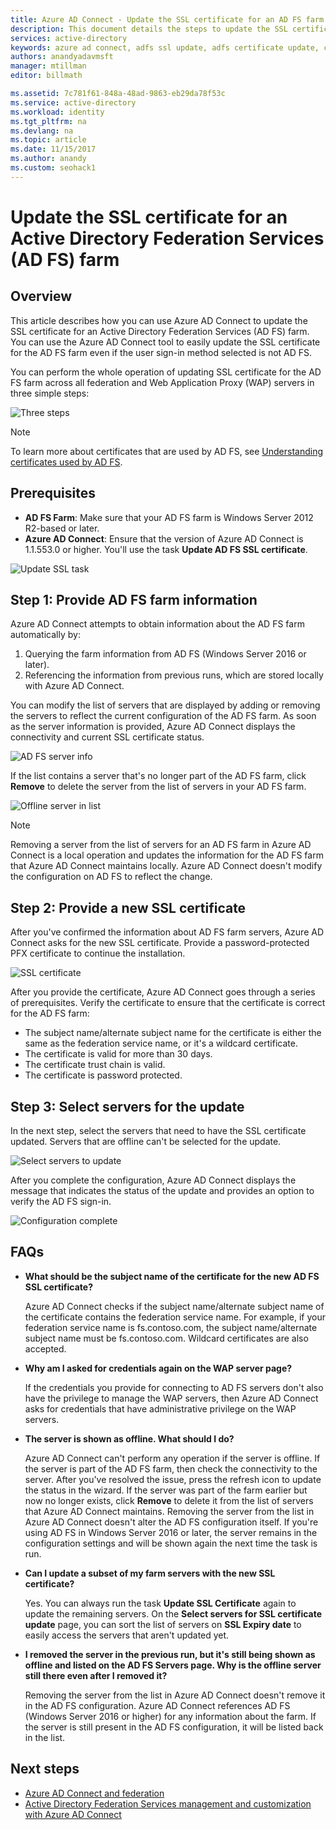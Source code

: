 ```yaml
---
title: Azure AD Connect - Update the SSL certificate for an AD FS farm | Microsoft Docs
description: This document details the steps to update the SSL certificate of an AD FS farm by using Azure AD Connect.
services: active-directory
keywords: azure ad connect, adfs ssl update, adfs certificate update, change adfs certificate, new adfs certificate, adfs certificate, update adfs ssl certificate, update ssl certificate adfs, configure adfs ssl certificate, adfs, ssl, certificate, adfs service communication certificate, update federation, configure federation, aad connect
authors: anandyadavmsft
manager: mtillman
editor: billmath

ms.assetid: 7c781f61-848a-48ad-9863-eb29da78f53c
ms.service: active-directory  
ms.workload: identity
ms.tgt_pltfrm: na
ms.devlang: na
ms.topic: article
ms.date: 11/15/2017
ms.author: anandy
ms.custom: seohack1
---    
```


# Update the SSL certificate for an Active Directory Federation Services (AD FS) farm

## Overview
This article describes how you can use Azure AD Connect to update the SSL certificate for an Active Directory Federation Services (AD FS) farm. You can use the Azure AD Connect tool to easily update the SSL certificate for the AD FS farm even if the user sign-in method selected is not AD FS.

You can perform the whole operation of updating SSL certificate for the AD FS farm across all federation and Web Application Proxy (WAP) servers in three simple steps:

![Three steps](./media/active-directory-aadconnectfed-ssl-update/threesteps.png)


>[!NOTE]
>To learn more about certificates that are used by AD FS, see [Understanding certificates used by AD FS](https://technet.microsoft.com/library/cc730660.aspx).

## Prerequisites

* **AD FS Farm**: Make sure that your AD FS farm is Windows Server 2012 R2-based or later.
* **Azure AD Connect**: Ensure that the version of Azure AD Connect is 1.1.553.0 or higher. You'll use the task **Update AD FS SSL certificate**.

![Update SSL task](./media/active-directory-aadconnectfed-ssl-update/updatessltask.png)

## Step 1: Provide AD FS farm information

Azure AD Connect attempts to obtain information about the AD FS farm automatically by:
1. Querying the farm information from AD FS (Windows Server 2016 or later).
2. Referencing the information from previous runs, which are stored locally with Azure AD Connect.

You can modify the list of servers that are displayed by adding or removing the servers to reflect the current configuration of the AD FS farm. As soon as the server information is provided, Azure AD Connect displays the connectivity and current SSL certificate status.

![AD FS server info](./media/active-directory-aadconnectfed-ssl-update/adfsserverinfo.png)

If the list contains a server that's no longer part of the AD FS farm, click **Remove** to delete the server from the list of servers in your AD FS farm.

![Offline server in list](./media/active-directory-aadconnectfed-ssl-update/offlineserverlist.png)

>[!NOTE]
> Removing a server from the list of servers for an AD FS farm in Azure AD Connect is a local operation and updates the information for the AD FS farm that Azure AD Connect maintains locally. Azure AD Connect doesn't modify the configuration on AD FS to reflect the change.    

## Step 2: Provide a new SSL certificate

After you've confirmed the information about AD FS farm servers, Azure AD Connect asks for the new SSL certificate. Provide a password-protected PFX certificate to continue the installation.

![SSL certificate](./media/active-directory-aadconnectfed-ssl-update/certificate.png)

After you provide the certificate, Azure AD Connect goes through a series of prerequisites. Verify the certificate to ensure that the certificate is correct for the AD FS farm:

-	The subject name/alternate subject name for the certificate is either the same as the federation service name, or it's a wildcard certificate.
-	The certificate is valid for more than 30 days.
-	The certificate trust chain is valid.
-	The certificate is password protected.

## Step 3: Select servers for the update

In the next step, select the servers that need to have the SSL certificate updated. Servers that are offline can't be selected for the update.

![Select servers to update](./media/active-directory-aadconnectfed-ssl-update/selectservers.png)

After you complete the configuration, Azure AD Connect displays the message that indicates the status of the update and provides an option to verify the AD FS sign-in.

![Configuration complete](./media/active-directory-aadconnectfed-ssl-update/configurecomplete.png)   

## FAQs

* **What should be the subject name of the certificate for the new AD FS SSL certificate?**

    Azure AD Connect checks if the subject name/alternate subject name of the certificate contains the federation service name. For example, if your federation service name is fs.contoso.com, the subject name/alternate subject name must be fs.contoso.com.  Wildcard certificates are also accepted.

* **Why am I asked for credentials again on the WAP server page?**

    If the credentials you provide for connecting to AD FS servers don't also have the privilege to manage the WAP servers, then Azure AD Connect asks for credentials that have administrative privilege on the WAP servers.

* **The server is shown as offline. What should I do?**

    Azure AD Connect can't perform any operation if the server is offline. If the server is part of the AD FS farm, then check the connectivity to the server. After you've resolved the issue, press the refresh icon to update the status in the wizard. If the server was part of the farm earlier but now no longer exists, click **Remove** to delete it from the list of servers that Azure AD Connect maintains. Removing the server from the list in Azure AD Connect doesn't alter the AD FS configuration itself. If you're using AD FS in Windows Server 2016 or later, the server remains in the configuration settings and will be shown again the next time the task is run.

* **Can I update a subset of my farm servers with the new SSL certificate?**

    Yes. You can always run the task **Update SSL Certificate** again to update the remaining servers. On the **Select servers for SSL certificate update** page, you can sort the list of servers on **SSL Expiry date** to easily access the servers that aren't updated yet.

* **I removed the server in the previous run, but it's still being shown as offline and listed on the AD FS Servers page. Why is the offline server still there even after I removed it?**

    Removing the server from the list in Azure AD Connect doesn't remove it in the AD FS configuration. Azure AD Connect references AD FS (Windows Server 2016 or higher) for any information about the farm. If the server is still present in the AD FS configuration, it will be listed back in the list.  

## Next steps

- [Azure AD Connect and federation](active-directory-aadconnectfed-whatis.md)
- [Active Directory Federation Services management and customization with Azure AD Connect](active-directory-aadconnect-federation-management.md)

